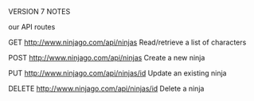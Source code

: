 VERSION 7 NOTES 

our API routes

GET http://www.ninjago.com/api/ninjas
Read/retrieve a list of characters

POST http://www.ninjago.com/api/ninjas
Create a new ninja

PUT http://www.ninjago.com/api/ninjas/id
Update an existing ninja

DELETE http://www.ninjago.com/api/ninjas/id
Delete a ninja 



